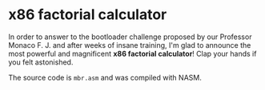 # x86 factorial calculator
In order to answer to the bootloader challenge proposed by our Professor Monaco F. J. and after weeks of insane training, I'm glad to announce the most powerful and magnificent <b>x86 factorial calculator</b>! Clap your hands if you felt astonished.

The source code is `mbr.asm` and was compiled with NASM.
